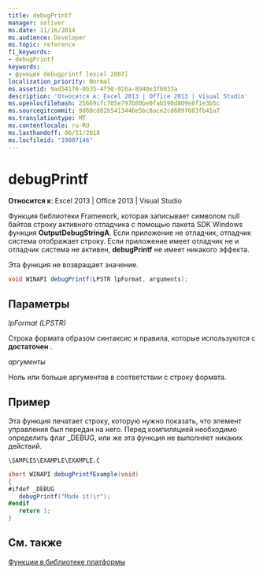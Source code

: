 ```yaml
---
title: debugPrintf
manager: soliver
ms.date: 11/16/2014
ms.audience: Developer
ms.topic: reference
f1_keywords:
- debugPrintf
keywords:
- функция debugprintf [excel 2007]
localization_priority: Normal
ms.assetid: 9ad541f6-0b35-4f50-926a-8940e3f8033a
description: 'Относится к: Excel 2013 | Office 2013 | Visual Studio'
ms.openlocfilehash: 25669cfc705e797b80be0fab590d809e8f1e3b5c
ms.sourcegitcommit: 9d60cd82b5413446e5bc8ace2cd689f683fb41a7
ms.translationtype: MT
ms.contentlocale: ru-RU
ms.lasthandoff: 06/11/2018
ms.locfileid: "19807146"
---
```

# <a name="debugprintf"></a>debugPrintf

**Относится к**: Excel 2013 | Office 2013 | Visual Studio 
  
Функция библиотеки Framework, которая записывает символом null байтов строку активного отладчика с помощью пакета SDK Windows функция **OutputDebugStringA**. Если приложение не отладчик, отладчик система отображает строку. Если приложение имеет отладчик не и отладчик система не активен, **debugPrintf** не имеет никакого эффекта. 
  
Эта функция не возвращает значение.
  
```cs
void WINAPI debugPrintf(LPSTR lpFormat, arguments);
```

## <a name="parameters"></a>Параметры

 _lpFormat (LPSTR)_
  
Строка формата образом синтаксис и правила, которые используются с **достаточен** . 
  
 _аргументы_
  
Ноль или больше аргументов в соответствии с строку формата.
  
## <a name="example"></a>Пример

Эта функция печатает строку, которую нужно показать, что элемент управления был передан на него. Перед компиляцией необходимо определить флаг _DEBUG, или же эта функция не выполняет никаких действий.
  
 `\SAMPLES\EXAMPLE\EXAMPLE.C`
  
```cs
short WINAPI debugPrintfExample(void)
{
#ifdef _DEBUG
   debugPrintf("Made it!\r");
#endif
   return 1;
}

```

## <a name="see-also"></a>См. также



[Функции в библиотеке платформы](functions-in-the-framework-library.md)

